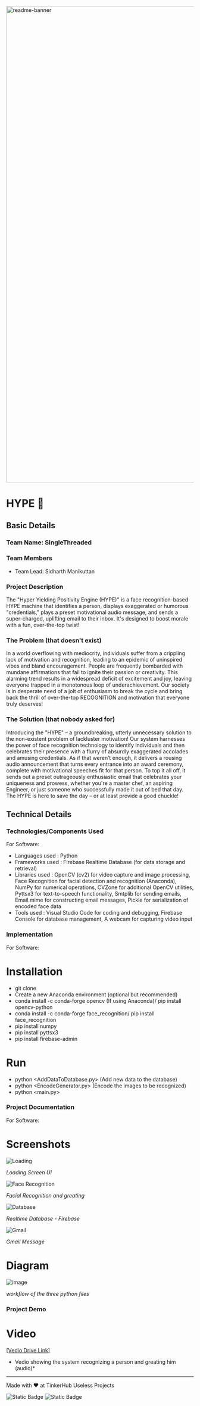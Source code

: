 <img width="1280" alt="readme-banner" src="https://github.com/user-attachments/assets/35332e92-44cb-425b-9dff-27bcf1023c6c">

# HYPE 🎯


## Basic Details
### Team Name: SingleThreaded


### Team Members
- Team Lead: Sidharth Manikuttan

### Project Description
The "Hyper Yielding Positivity Engine (HYPE)" is a face recognition-based HYPE machine that identifies a person, displays exaggerated or humorous "credentials," plays a preset motivational audio message, and sends a super-charged, uplifting email to their inbox. It's designed to boost morale with a fun, over-the-top twist!

### The Problem (that doesn't exist)
In a world overflowing with mediocrity, individuals suffer from a crippling lack of motivation and recognition, leading to an epidemic of uninspired vibes and bland encouragement. People are frequently bombarded with mundane affirmations that fail to ignite their passion or creativity. This alarming trend results in a widespread deficit of excitement and joy, leaving everyone trapped in a monotonous loop of underachievement. Our society is in desperate need of a jolt of enthusiasm to break the cycle and bring back the thrill of over-the-top RECOGNITION and motivation that everyone truly deserves!

### The Solution (that nobody asked for)
Introducing the "HYPE" – a groundbreaking, utterly unnecessary solution to the non-existent problem of lackluster motivation! Our system harnesses the power of face recognition technology to identify individuals and then celebrates their presence with a flurry of absurdly exaggerated accolades and amusing credentials. As if that weren’t enough, it delivers a rousing audio announcement that turns every entrance into an award ceremony, complete with motivational speeches fit for that person. To top it all off, it sends out a preset outrageously enthusiastic email that celebrates your uniqueness and prowess, whether you're a master chef, an aspiring Engineer, or just someone who successfully made it out of bed that day. The HYPE is here to save the day – or at least provide a good chuckle!

## Technical Details
### Technologies/Components Used
For Software:
- Languages used : Python
- Frameworks used : Firebase Realtime Database (for data storage and retrieval)
- Libraries used : OpenCV (cv2) for video capture and image processing,
Face Recognition for facial detection and recognition (Anaconda),
NumPy for numerical operations,
CVZone for additional OpenCV utilities,
Pyttsx3 for text-to-speech functionality,
Smtplib for sending emails,
Email.mime for constructing email messages,
Pickle for serialization of encoded face data
- Tools used : Visual Studio Code for coding and debugging,
Firebase Console for database management,
A webcam for capturing video input

### Implementation
For Software:
# Installation
- git clone [<repository-url>](https://github.com/Sidharth-Manikuttan/Useless_Project-HYPE.git)
- Create a new Anaconda environment (optional but recommended)
- conda install -c conda-forge opencv (If using Anaconda)/ pip install opencv-python
- conda install -c conda-forge face_recognition/ pip install face_recognition
- pip install numpy
- pip install pyttsx3
- pip install firebase-admin

# Run
- python <AddDataToDatabase.py> (Add new data to the database)
- python <EncodeGenerator.py> (Encode the images to be recognized)
- python <main.py>

### Project Documentation
For Software:

# Screenshots
![Loading](https://github.com/user-attachments/assets/a9b6780c-8335-41e5-a773-fd158e89ac38)

*Loading Screen UI*

![Face Recognition](https://github.com/user-attachments/assets/b7e3eb8c-1e85-4db6-9193-04e4eb37256c)

*Facial Recognition and greating*

![Database](https://github.com/user-attachments/assets/1193b6ae-1639-4370-b407-149cec9c59ce)

*Realtime Database - Firebase*

![Gmail](https://github.com/user-attachments/assets/149e0253-cb35-47a5-b678-d1ea598f6931)

*Gmail Message*

# Diagram
![image](https://github.com/user-attachments/assets/7fb70cf9-78c0-4a4d-a8f4-23a1d2d95799)

*workflow of the three python files*

### Project Demo
# Video
[[Vedio Drive Link]](https://drive.google.com/drive/folders/1MKeHJKEFIY2IeDio4QJur2YMCe6x7OdP?usp=sharing)

* Vedio showing the system recognizing a person and greating him (audio)*

---
Made with ❤️ at TinkerHub Useless Projects 

![Static Badge](https://img.shields.io/badge/TinkerHub-24?color=%23000000&link=https%3A%2F%2Fwww.tinkerhub.org%2F)
![Static Badge](https://img.shields.io/badge/UselessProject--24-24?link=https%3A%2F%2Fwww.tinkerhub.org%2Fevents%2FQ2Q1TQKX6Q%2FUseless%2520Projects)
